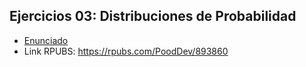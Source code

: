 ## Ejercicios 03: Distribuciones de Probabilidad
* [Enunciado](https://github.com/PodssilDev/Estadistica_Computacional_2022-1/blob/main/Ejercicios_03/e3.pdf)
* Link RPUBS: https://rpubs.com/PoodDev/893860

